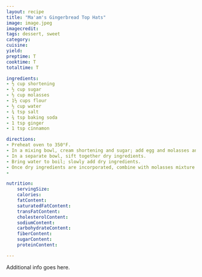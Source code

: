 ```yaml
---
layout: recipe
title: "Ma'am's Gingerbread Top Hats"
image: image.jpeg
imagecredit:
tags: dessert, sweet
category:
cuisine:
yield:
preptime: T
cooktime: T
totaltime: T

ingredients:
- ½ cup shortening
- ½ cup sugar
- ½ cup molasses
- 1½ cups flour
- ½ cup water
- ¾ tsp salt
- ¾ tsp baking soda
- 1 tsp ginger
- 1 tsp cinnamon

directions:
- Preheat oven to 350°F.
- In a mixing bowl, cream shortening and sugar; add egg and molasses and mix until well blended.
- In a separate bowl, sift together dry ingredients.
- Bring water to boil; slowly add dry ingredients.
- Once dry ingredients are incorporated, combine with molasses mixture.
-

nutrition:
    servingSize:
    calories:
    fatContent:
    saturatedFatContent:
    transFatContent:
    cholesterolContent:
    sodiumContent:
    carbohydrateContent:
    fiberContent:
    sugarContent:
    proteinContent:

---
```


Additional info goes here.
